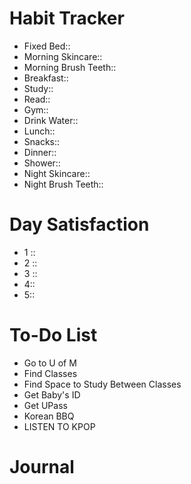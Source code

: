 # Habit Tracker
- Fixed Bed::
- Morning Skincare::
- Morning Brush Teeth::
- Breakfast::
- Study::
- Read::
- Gym::
- Drink Water::
- Lunch::
- Snacks::
- Dinner::
- Shower::
- Night Skincare::
- Night Brush Teeth::

# Day Satisfaction
- 1 ::
- 2 ::
- 3 ::
- 4::
- 5::

# To-Do List
- Go to U of M
- Find Classes
- Find Space to Study Between Classes
- Get Baby's ID
- Get UPass
- Korean BBQ
- LISTEN TO KPOP
# Journal

